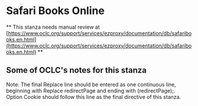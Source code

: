 # Safari Books Online
** This stanza needs manual review at [https://www.oclc.org/support/services/ezproxy/documentation/db/safaribooks.en.html](https://www.oclc.org/support/services/ezproxy/documentation/db/safaribooks.en.html) **

## Some of OCLC's notes for this stanza

Note: The final Replace line should be entered as one continuous line, beginning with Replace redirectPage and ending with (redirectPage);. Option Cookie should follow this line as the final directive of this stanza.
 
